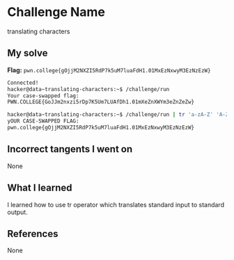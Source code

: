 # Challenge Name
translating characters

## My solve
**Flag:** `pwn.college{gOjjM2NXZI5RdP7k5uM7luaFdH1.01MxEzNxwyM3EzNzEzW}`

```bash
Connected!
hacker@data~translating-characters:~$ /challenge/run
Your case-swapped flag:
PWN.COLLEGE{GoJJm2nxzi5rDp7K5Um7LUAfDh1.01mXeZnXWYm3eZnZeZw}

hacker@data~translating-characters:~$ /challenge/run | tr 'a-zA-Z' 'A-Za-z'
yOUR CASE-SWAPPED FLAG:
pwn.college{gOjjM2NXZI5RdP7k5uM7luaFdH1.01MxEzNxwyM3EzNzEzW}
```
## Incorrect tangents I went on
None

## What I learned
I learned how to use tr operator which translates standard input  to standard output.

## References 
None
